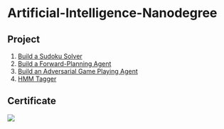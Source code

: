 # Artificial-Intelligence-Nanodegree

## Project
1. [Build a Sudoku Solver](https://github.com/ShoNakamura5/Artificial-Intelligence-Nanodegree/tree/main/Project1:%20Build%20a%20Sudoku%20Solver)
2. [Build a Forward-Planning Agent](https://github.com/ShoNakamura5/Artificial-Intelligence-Nanodegree/tree/main/Project2:%20Build%20a%20Forward-Planning%20Agent)
3. [Build an Adversarial Game Playing Agent](https://github.com/ShoNakamura5/Deep-Learning-Nanodegree/tree/main/Project3_LSTM%20Chatbot)
4. [HMM Tagger](https://github.com/ShoNakamura5/Deep-Learning-Nanodegree/tree/main/Project4_Face%20Generation)


## Certificate
![](https://github.com/ShoNakamura5/Artificial-Intelligence-Nanodegree/blob/main/Artificial%20Intelligence%20Nanodegree%20Certificate.png)
